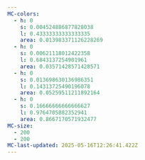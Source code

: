 ```yaml
---
MC-colors:
  - h: 0
    s: 0.004524886877828038
    l: 0.43333333333333335
    area: 0.013983371126228269
  - h: 0
    s: 0.00621118012422358
    l: 0.6843137254901961
    area: 0.03571428571428571
  - h: 0
    s: 0.013698630136986351
    l: 0.14313725490196078
    area: 0.05259511211892164
  - h: 0
    s: 0.16666666666666627
    l: 0.9764705882352941
    area: 0.8667170571932477
MC-size:
  - 200
  - 200
MC-last-updated: 2025-05-16T12:26:41.422Z
---
```


